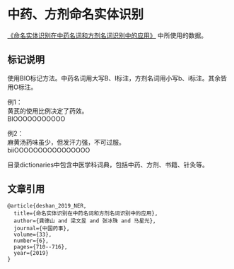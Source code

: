 # 中药、方剂命名实体识别
[《命名实体识别在中药名词和方剂名词识别中的应用》](http://zgys.cnjournals.org/ch/reader/view_abstract.aspx?file_no=20190616&flag=1) 中所使用的数据。

## 标记说明

使用BIO标记方法。中药名词用大写B、I标注，方剂名词用小写b、i标注。其余皆用O标注。

例1：\
黄芪的使用比例决定了药效。\
BIOOOOOOOOOOO


例2：\
麻黄汤药味虽少，但发汗力强，不可过服。\
biiOOOOOOOOOOOOOOOO

目录dictionaries中包含中医学科词典，包括中药、方剂、书籍、针灸等。

## 文章引用

```
@article{deshan_2019_NER,
  title={命名实体识别在中药名词和方剂名词识别中的应用},
  author={龚德山 and 梁文昱 and 张冰珠 and 马星光},
  journal={中国药事},
  volume={33},
  number={6},
  pages={710--716},
  year={2019}
}
```
